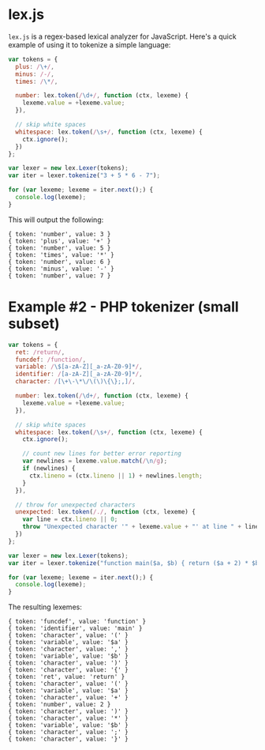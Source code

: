 # lex.js
`lex.js` is a regex-based lexical analyzer for JavaScript. Here's a quick example of using it to tokenize a simple language:

```javascript
var tokens = {
  plus: /\+/,
  minus: /-/,
  times: /\*/,

  number: lex.token(/\d+/, function (ctx, lexeme) {
    lexeme.value = +lexeme.value;
  }),

  // skip white spaces
  whitespace: lex.token(/\s+/, function (ctx, lexeme) {
    ctx.ignore();
  })
};

var lexer = new lex.Lexer(tokens);
var iter = lexer.tokenize("3 + 5 * 6 - 7");

for (var lexeme; lexeme = iter.next();) {
  console.log(lexeme);
}
```

This will output the following:

    { token: 'number', value: 3 }
    { token: 'plus', value: '+' }
    { token: 'number', value: 5 }
    { token: 'times', value: '*' }
    { token: 'number', value: 6 }
    { token: 'minus', value: '-' }
    { token: 'number', value: 7 }

# Example #2 - PHP tokenizer (small subset)

```javascript
var tokens = {
  ret: /return/,
  funcdef: /function/,
  variable: /\$[a-zA-Z][_a-zA-Z0-9]*/,
  identifier: /[a-zA-Z][_a-zA-Z0-9]*/,
  character: /[\+\-\*\/\(\)\{\};,]/,

  number: lex.token(/\d+/, function (ctx, lexeme) {
    lexeme.value = +lexeme.value;
  }),

  // skip white spaces
  whitespace: lex.token(/\s+/, function (ctx, lexeme) {
    ctx.ignore();

    // count new lines for better error reporting
    var newlines = lexeme.value.match(/\n/g);
    if (newlines) {
      ctx.lineno = (ctx.lineno || 1) + newlines.length;
    }
  }),

  // throw for unexpected characters
  unexpected: lex.token(/./, function (ctx, lexeme) {
    var line = ctx.lineno || 0;
    throw "Unexpected character '" + lexeme.value + "' at line " + line + ".";
  })
};

var lexer = new lex.Lexer(tokens);
var iter = lexer.tokenize("function main($a, $b) { return ($a + 2) * $b; }");

for (var lexeme; lexeme = iter.next();) {
  console.log(lexeme);
}
```

The resulting lexemes:

    { token: 'funcdef', value: 'function' }
    { token: 'identifier', value: 'main' }
    { token: 'character', value: '(' }
    { token: 'variable', value: '$a' }
    { token: 'character', value: ',' }
    { token: 'variable', value: '$b' }
    { token: 'character', value: ')' }
    { token: 'character', value: '{' }
    { token: 'ret', value: 'return' }
    { token: 'character', value: '(' }
    { token: 'variable', value: '$a' }
    { token: 'character', value: '+' }
    { token: 'number', value: 2 }
    { token: 'character', value: ')' }
    { token: 'character', value: '*' }
    { token: 'variable', value: '$b' }
    { token: 'character', value: ';' }
    { token: 'character', value: '}' }
